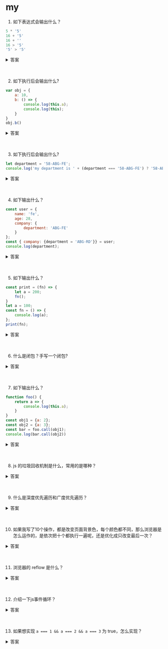 # my

1. 如下表达式会输出什么？

```js
5 * '5'
16 + '5'
16 + ''
16 > '5'
'5' > '5'
```

<details>
<summary>答案</summary>

```js
5 * '5' // 25
16 + '5' // '165'
16 + '' // '16'
16 > '5' // true
'5' > '5' // false
```

* JavaScript 遇到预期为数值的地方，就会将参数值自动转换为数值。系统内部会自动调用Number()函数。除了加法运算符（+）有可能把运算子转为字符串，其他运算符都会把运算子自动转成数值。
* 加法运算符，如果一个运算子是字符串，另一个运算子是非字符串，这时非字符串会转成字符串，再连接在一起。
* 比较运算符，如果两个运算子都是原始类型的值，则是先转成数值再比较。而都是字符串则按照字典顺序进行比较。

</details>
<br><br>

2. 如下执⾏后会输出什么?

```js
var obj = {
    a: 10,
    b: () => {
        console.log(this.a);
        console.log(this);
    }
}
obj.b()
```

<details>
<summary>答案</summary>

```js
var obj = {
    a: 10,
    b: () => {
        console.log(this.a); // undefined
        console.log(this); // window
    }
}
obj.b()
```

* 箭头函数没有自己的 this，它的 this 就是外层代码块的 this，此处的外层就直接到了全局作用域，所以指向了 window
</details>
<br><br>

3. 如下执⾏后会输出什么?

```js
let department = '58-ABG-FE';
console.log('my department is ' + (department === '58-ABG-FE') ? '58-ABG-FE' : '58-ABG-RD')
```

<details>
<summary>答案</summary>

```js

let department = '58-ABG-FE';
console.log('my department is ' + (department === '58-ABG-FE') ? '58-ABG-FE' : '58-ABG-RD')
// '58-ABG-FE'
```

* 加减乘除，还有条件运算符，与或非，还有自增自减运算符的优先级都比条件运算符（?:）的优先级高，所以先计算 `'my department is ' + (department === '58-ABG-FE')` 然后才会计算条件运算符的结果
</details>
<br><br>

4. 如下输出什么？

```js
const user = {
    name: 'fe',
    age: 28,
    company: {
        department: 'ABG-FE'
    }
};
const { company: {department = 'ABG-RD'}} = user;
console.log(department);
```

<details>
<summary>答案</summary>

```js
const user = {
    name: 'fe',
    age: 28,
    company: {
        department: 'ABG-FE'
    }
};
const { company: {department = 'ABG-RD'}} = user;
console.log(department); // 'ABG-FE'
```
</details>
<br><br>

5. 如下输出什么？

```js
const print = (fn) => {
    let a = 200;
    fn();
}
let a = 100;
const fn = () => {
    console.log(a);
};
print(fn);

```

<details>
<summary>答案</summary>

```js
const print = (fn) => {
    let a = 200;
    fn();
}
let a = 100;
const fn = () => {
    console.log(a);
};
print(fn); // 100

```
* 函数 fn 是在函数 print 的外部声明的，所以它的作用域绑定外层，内部变量 a 不会到函数 print 体内取值，所以输出 100，而不是 200。
* 函数执行时所在的作用域，是定义时的作用域，而不是调用时所在的作用域。
</details>
<br><br>

6. 什么是闭包？⼿写⼀个闭包?

<details>
<summary>答案</summary>

```js
function f1() {
  var n = 999;
  function f2() {
    console.log(n);
  }
  return f2;
}

var result = f1();
result(); // 999
```

闭包就是函数 f2，即能够读取其他函数内部变量的函数。由于在 JavaScript 语言中，只有函数内部的子函数才能读取内部变量，因此可以把闭包简单理解成“定义在一个函数内部的函数”。闭包最大的特点，就是它可以“记住”诞生的环境，比如f2记住了它诞生的环境 f1，所以从 f2 可以得到 f1 的内部变量。在本质上，闭包就是将函数内部和函数外部连接起来的一座桥梁。
</details>
<br><br>

7. 如下输出什么？

```js
function foo() {
    return a => {
        console.log(this.a);
    }
}
const obj1 = {a: 2};
const obj2 = {a: 3};
const bar = foo.call(obj1);
console.log(bar.call(obj2))
```
<details>
<summary>答案</summary>

```js
function foo() {
    return a => {
        console.log(this.a);
    }
}
const obj1 = {a: 2};
const obj2 = {a: 3};
const bar = foo.call(obj1);
console.log(bar.call(obj2)) // 2
```
* 箭头函数的 this 就是外出代码块的 this，所以就是 foo 的 this，所以是 obj1
</details>
<br><br>

8. js 的垃圾回收机制是什么，常用的是哪种？

<details>
<summary>答案</summary>

* js 中的变量存储在 栈空间 和 堆空间中。函数的执行上下文会存储在栈空间中，执行上下文中的原始类型的值（布尔，数字，字符串）直接保存在栈空间中，而引用类型的值（对象）保存在堆空间中，栈空间中只保存引用类型在堆中的地址。栈来维护程序执行期间上下文的状态，如果所有的数据都存放在栈空间里面，那么会影响到上下文切换的效率，进而又影响到整个程序的执行效率。
* 栈内存的回收：调用栈在执行每一个函数的时候，有一个记录当前执行状态的指针（ESP），当一个函数执行结束，ESP 向下移动，指向另一个函数的执行上下文，上面函数的执行上下文虽然保存在栈内存中，但是已经是无效内存了。如果再有新的函数被调用，这块内存会直接被覆盖掉。
* 堆内存的回收：
    * 当栈中的 ESP 指针移动的时候，调用结束的执行上下文就无效了，但是它引用的引用类型数据依然占用堆中的空间。
    * 代际假说：
        1. 大部分对象在内存中存在的时间很短，简单来说，就是很多对象一经分配内存，很快就变得不可访问；
        2. 不死的对象，会活得更久。
    * V8 中会把堆分为 新生代 和 老生代 两个区域
        1. 新生代中存放的是生存时间短的对象。副垃圾回收器，主要负责新生代的垃圾回收。
        2. 老生代中存放的生存时间久的对象。主垃圾回收器，主要负责老生代的垃圾回收。
    * 不论什么类型的垃圾回收器，它们都有一套共同的执行流程：
        1. 标记空间中活动对象和非活动对象。
        2. 回收非活动对象所占据的内存。
        3. 内存整理
    * 副垃圾回收器：
        1. 新生代中用Scavenge 算法来处理。新生代空间对半划分为两个区域，一半是对象区域，一半是空闲区域
        2. 新加入的对象都会存放到对象区域，当对象区域快被写满时，就需要执行一次垃圾清理操作。
        3. 在垃圾回收过程中，首先要对对象区域中的垃圾做标记；标记完成之后，就进入垃圾清理阶段，副垃圾回收器会把这些存活的对象复制到空闲区域中，同时它还会把这些对象有序地排列起来，所以这个复制过程，也就相当于完成了内存整理操作，复制后空闲区域就没有内存碎片了。
        4. 完成复制后，对象区域与空闲区域进行角色翻转，也就是原来的对象区域变成空闲区域，原来的空闲区域变成了对象区域。这样就完成了垃圾对象的回收操作，同时这种角色翻转的操作还能让新生代中的这两块区域无限重复使用下去。
        5. 因为新生区的空间不大，所以很容易被存活的对象装满整个区域。为了解决这个问题，JavaScript 引擎采用了对象晋升策略，也就是经过两次垃圾回收依然还存活的对象，会被移动到老生区中。
    * 主垃圾回收器：
        1. 标记 - 清除（Mark-Sweep）：遍历调用栈，标记活动对象和垃圾数据。然后将垃圾数据清除掉。
        2. 标记 - 整理（Mark-Compact）：遍历调用栈，标记活动对象和垃圾数据，存活的对象都向一端移动，然后直接清理掉端边界以外的内存。
* 全停顿：

JavaScript 是运行在主线程之上的，一旦执行垃圾回收算法，都需要将正在执行的 JavaScript 脚本暂停下来，待垃圾回收完毕后再恢复脚本执行。我们把这种行为叫做全停顿（Stop-The-World）。

为了降低老生代的垃圾回收而造成的卡顿，V8 将标记过程分为一个个的子标记过程，同时让垃圾回收标记和 JavaScript 应用逻辑交替进行，直到标记阶段完成，我们把这个算法称为增量标记（Incremental Marking）算法。

使用增量标记算法，可以把一个完整的垃圾回收任务拆分为很多小的任务，这些小的任务执行时间比较短，可以穿插在其他的 JavaScript 任务中间执行，这样当执行上述动画效果时，就不会让用户因为垃圾回收任务而感受到页面的卡顿了。
</details> 
<br><br>

9. 什么是深度优先遍历和广度优先遍历？

<details>
<summary>答案</summary>

* 广度优先遍历是从指定节点开始遍历，先遍历相邻的节点，然后再一层一层地遍历之后相邻地节点，先广度后深度。
* 深度优先遍历是从指定节点开始遍历，先沿某一条路径遍历到最后一个节点，然后原路退回再遍历下一条路径，先深度后广度。
</details>
<br><br>

10. 如果我写了10个操作，都是改变页面背景色，每个颜色都不同，那么浏览器是怎么运作的，是依次把十个都执行一遍呢，还是优化成只改变最后一次？

<details>
<summary>答案</summary>

* js 代码不会优化成一次，会依次执行十次
* 但是把改变的样式渲染绘制成最终效果，会优化，浏览器会等js代码里的dom操作都执行完后再去执行 paint 操作。可以写一个例子，然后使用浏览器性能面板录制，然后查看时间排序，只再最后 paint 了一次
* 如果有样式改变的js放在了定时器里，延迟0毫秒，那么也会触发两次 paint。也就是说 先执行同步代码，然后绘制 dom，然后执行异步代码，然后发现 dom 变化了，再绘制 dom。
</details>
<br><br>

11. 浏览器的 reflow 是什么？

<details>
<summary>答案</summary>

reflow 重排是Web瀏覽器進程的名稱，用於重新計算文檔中元素的位置和幾何形狀，以重新呈現部分或全部文檔。由於重排是瀏覽器中的用戶阻止操作，因此對於開發人員了解如何縮短重排時間以及了解各種文檔屬性（DOM深度，CSS規則效率，不同類型的樣式更改）對重排的影響非常有用。時間。有時，重排文檔中的單個元素可能需要重排其父元素以及緊隨其後的所有元素。

以下是一些簡單的準則，可幫助您最大程度地減少網頁中的重排：

* 減少不必要的DOM深度。DOM樹中某一級別的更改會導致該樹的每個級別的更改-一直到根，一直到修改節點的子級。這導致花費更多的時間執行回流。
* 最小化CSS規則，並刪除未使用的CSS規則。
* 如果您進行複雜的渲染更改（例如動畫），請不要進行此操作。使用絕對位置或固定位置來完成此操作。
* 避免使用不必要的複雜CSS選擇器-特別是後代選擇器-這些選擇器需要更多的CPU能力來進行選擇器匹配。
</details>
<br><br>

12. 介绍一下js事件循环？

<details>
<summary>答案</summary>

* 单线程

JavaScript语言的一大特点就是单线程，也就是说，同一个时间只能做一件事。

为什么不允许js可以实现多线程？因为如果实现了多线程，一个线程创建了一个div元素，而另外一个线程删除了这个div元素，那么这个时候浏览器应该听谁的？

所以为了避免出现这种互相冲突的操作，js从一开始就是单线程的，这就是它的核心特征。

* 任务队列

单线程就意味着，所有任务需要排队，前一个任务结束，才会执行后一个任务。如果前一个任务耗时很长，后一个任务就不得不一直等着。

如果排队是因为计算量大，CPU忙不过来，倒也算了，但是很多时候CPU是闲着的，因为IO设备（输入输出设备）很慢（比如Ajax操作从网络读取数据），不得不等着结果出来，再往下执行。

JavaScript语言的设计者意识到，这时主线程完全可以不管IO设备，挂起处于等待中的任务，先运行排在后面的任务。等到IO设备返回了结果，再回过头，把挂起的任务继续执行下去。

于是，所有任务可以分成两种，一种是同步任务（synchronous），另一种是异步任务（asynchronous）。同步任务指的是，在主线程上排队执行的任务，只有前一个任务执行完毕，才能执行后一个任务；异步任务指的是，不进入主线程、而进入"任务队列"（task queue）的任务，只有"任务队列"通知主线程，某个异步任务可以执行了，该任务才会进入主线程执行。

所有同步任务都在主线程上执行，形成一个执行栈（execution context stack）。
主线程之外，还存在一个"任务队列"（task queue）。只要异步任务有了运行结果，就在"任务队列"之中放置一个事件。
一旦"执行栈"中的所有同步任务执行完毕，系统就会读取"任务队列"，看看里面有哪些事件。那些对应的异步任务，于是结束等待状态，进入执行栈，开始执行。
主线程不断重复上面的第三步。

* 事件循环（event loop）

主线程从"任务队列"中读取事件，这个过程是循环不断的，所以整个的这种运行机制又称为Event Loop（事件循环）。

主线程运行的时候，产生堆（heap）和栈（stack），栈中的代码调用各种外部API，它们在"任务队列"中加入各种事件（click，load，done）。只要栈中的代码执行完毕，主线程就会去读取"任务队列"，依次执行那些事件所对应的回调函数。

</details>
<br><br>

13. 如果想实现 `a === 1 && a === 2 && a === 3` 为 true，怎么实现？

<details>
<summary>答案</summary>

```js
const a = (function() {
    let i = 1;
    return {
        valueOf: function() {
            return i++;
        }
    }
})();

console.log(a == 1 && a == 2 && a == 3); // true
```

```js
let i = 1;

Reflect.defineProperty(this, 'a', {
    get() {
        return i++;
    }
});

console.log(a === 1 && a === 2 && a === 3);
```
</details>
<br><br>

